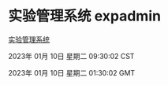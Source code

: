 # 实验管理系统 expadmin
[实验管理系统](http://59.174.11.47:56808/expadmin-782313d2-e1b1-4ea7-932e-3a55e6a1a4d0/)

2023年 01月 10日 星期二 09:30:02 CST

2023年 01月 10日 星期二 01:30:02 GMT
